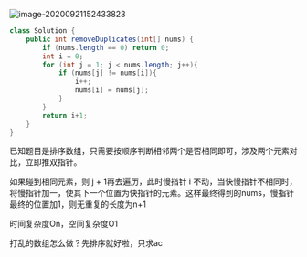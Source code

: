 ![image-20200921152433823](C:\Users\xiaodong\AppData\Roaming\Typora\typora-user-images\image-20200921152433823.png)

```java
class Solution {
    public int removeDuplicates(int[] nums) {
        if (nums.length == 0) return 0;
        int i = 0;
        for (int j = 1; j < nums.length; j++){
            if (nums[j] != nums[i]){
                i++;
                nums[i] = nums[j];
            }
        }
        return i+1;
    }
}
```

已知题目是排序数组，只需要按顺序判断相邻两个是否相同即可，涉及两个元素对比，立即推双指针。

如果碰到相同元素，则 j + 1再去遍历，此时慢指针 i 不动，当快慢指针不相同时，将慢指针加一，使其下一个位置为快指针的元素。这样最终得到的nums，慢指针最终的位置加1，则无重复的长度为n+1

时间复杂度On，空间复杂度O1

打乱的数组怎么做？先排序就好啦，只求ac